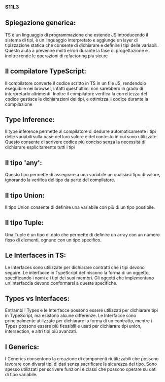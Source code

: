 ### S11L3

## Spiegazione generica:

TS è un linguaggio di programmazione che estende JS introducendo il sistema di tipi, è un linguaggio interpretato e aggiunge un layer di tipizzazione statica che consente di dichiarare e definire i tipi delle variabili. Questo aiuta a prevenire molti errori durante la fase di progettazione e inoltre rende le operazioni di refactoring piu sicure 

## Il compilatore TypeScript:

Il compilatore converte il codice scritto in TS in un file JS, rendendolo eseguibile nei browser, infatti quest'ultimi non sarebbero in grado di interpretarlo altrimenti.
Inoltre il compilatore verifica la correttezza del codice gestisce le dichiarazioni dei tipi, e ottimizza il codice durante la compilazione

## Type Inference:

Il type inference permette al compilatore di dedurre automaticamente i tipi delle variabili sulla base del loro valore e del contesto in cui sono utilizzate. Questo consente di scrivere codice più conciso senza la necessità di dichiarare esplicitamente tutti i tipi

## Il tipo 'any':

Questo tipo permette di assegnare a una variabile un qualsiasi tipo di valore, ignorando la verifica del tipo da parte del compilatore.

## Il tipo Union:

Il tipo Union consente di definire una variabile con più di un tipo possibile.

## Il tipo Tuple:

Una Tuple è un tipo di dato che permette di definire un array con un numero fisso di elementi, ognuno con un tipo specifico.

## Le Interfaces in TS:

Le Interfaces sono utilizzate per dichiarare contratti che i tipi devono seguire. Le interfacce in TypeScript definiscono la forma di un oggetto, specificando i nomi e i tipi dei suoi membri. Gli oggetti che implementano un'interfaccia devono conformarsi a queste specifiche.

## Types vs Interfaces:

Entrambi i Types e le Interfacce possono essere utilizzati per dichiarare tipi in TypeScript, ma esistono alcune differenze. Le Interfacce sono principalmente utilizzate per dichiarare la forma di un contratto, mentre i Types possono essere più flessibili e usati per dichiarare tipi union, intersection, e altri tipi più avanzati.

## I Generics:

I Generics consentono la creazione di componenti riutilizzabili che possono lavorare con diversi tipi di dati senza sacrificare la sicurezza del tipo. Sono spesso utilizzati per scrivere funzioni e classi che possono operare su dati di tipo variabile.